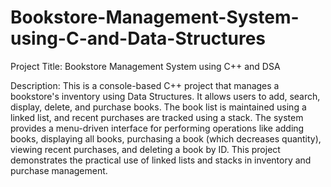 # Bookstore-Management-System-using-C-and-Data-Structures

Project Title: Bookstore Management System using C++ and DSA

Description:
This is a console-based C++ project that manages a bookstore's inventory using Data Structures. It allows users to add, search, display, delete, and purchase books. The book list is maintained using a linked list, and recent purchases are tracked using a stack. The system provides a menu-driven interface for performing operations like adding books, displaying all books, purchasing a book (which decreases quantity), viewing recent purchases, and deleting a book by ID. This project demonstrates the practical use of linked lists and stacks in inventory and purchase management.
